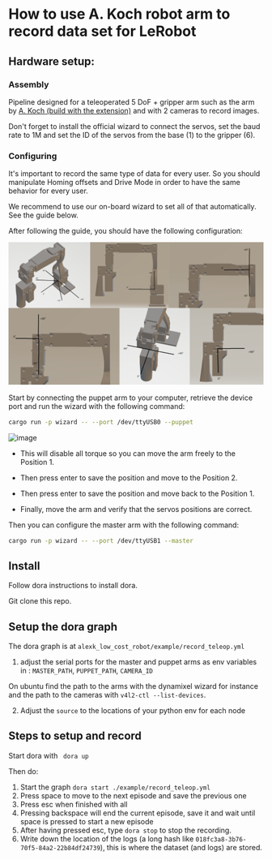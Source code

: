 # How to use A. Koch robot arm to record data set for LeRobot

## Hardware setup:

### Assembly

Pipeline designed for a teleoperated 5 DoF + gripper arm such as the arm by [A. Koch (build with the extension)](https://github.com/AlexanderKoch-Koch/low_cost_robot) and with 2 cameras to record images.

Don't forget to install the official wizard to connect the servos, set the baud rate to 1M and set the ID of the servos from the base (1) to the gripper (6).

### Configuring

It's important to record the same type of data for every user. So you should manipulate Homing offsets and Drive Mode in order
to have the same behavior for every user.

We recommend to use our on-board wizard to set all of that automatically. See the guide below.

After following the guide, you should have the following configuration:

![image](https://github.com/Hennzau/Hennzau/blob/main/assets/Koch_arm_wanted_configuration.png)

Start by connecting the puppet arm to your computer, retrieve the device port and run the wizard with the following command:

```bash
cargo run -p wizard -- --port /dev/ttyUSB0 --puppet
```

![image](https://github.com/Hennzau/Hennzau/blob/main/assets/Koch_arm_positions)

- This will disable all torque so you can move the arm freely to the Position 1.

- Then press enter to save the position and move to the Position 2.

- Then press enter to save the position and move back to the Position 1.

- Finally, move the arm and verify that the servos positions are correct.

Then you can configure the master arm with the following command:

```bash
cargo run -p wizard -- --port /dev/ttyUSB1 --master
```

## Install

Follow dora instructions to install dora.

Git clone this repo.

## Setup the dora graph

The dora graph is at `alexk_low_cost_robot/example/record_teleop.yml`

1. adjust the serial ports for the master and puppet arms as env variables in : `MASTER_PATH`, `PUPPET_PATH`, `CAMERA_ID`

On ubuntu find the path to the arms with the dynamixel wizard for instance and the path to the cameras with `v4l2-ctl --list-devices`.

2. Adjust the `source` to the locations of your python env for each node

## Steps to setup and record

Start dora with ` dora up`

Then do:
1. Start the graph `dora start ./example/record_teleop.yml`
2. Press space to move to the next episode and save the previous one
3. Press esc when finished with all
4. Pressing backspace will end the current episode, save it and wait until space is pressed to start a new episode
5. After having pressed esc, type `dora stop` to stop the recording.
6. Write down the location of the logs (a long hash like `018fc3a8-3b76-70f5-84a2-22b84df24739`), this is where the dataset (and logs) are stored.
